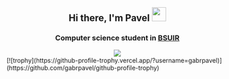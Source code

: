 <h2 align="center">Hi there, I'm Pavel <img src="https://github.com/blackcater/blackcater/raw/main/images/Hi.gif" height="32"/></h2>
<h3 align="center">Computer science student in <a href="https://www.bsuir.by/" target="_blank">BSUIR</a></h3>
<!--
<div align="center"><img src="https://readme-typing-svg.demolab.com?font=Bree+Serif&duration=4500&pause=600&color=FF2525&center=true&vCenter=true&width=460&height=18&lines=Computer+science+student+in"/></div>
-->
<!--
**gabrpavel/gabrpavel** is a ✨ _special_ ✨ repository because its `README.md` (this file) appears on your GitHub profile.

Here are some ideas to get you started:

- 🔭 I’m currently working on ...
- 🌱 I’m currently learning ...
- 👯 I’m looking to collaborate on ...
- 🤔 I’m looking for help with ...
- 💬 Ask me about ...
- 📫 How to reach me: ...
- 😄 Pronouns: ...
- ⚡ Fun fact: ...
-->
<!---Для компактной версии-->
<div align="center"><img src="https://github-readme-stats.vercel.app/api/top-langs/?username=gabrpavel&layout=compact&hide=CMake,HTML,CSS&card_width=400">
</div>
[![trophy](https://github-profile-trophy.vercel.app/?username=gabrpavel)](https://github.com/gabrpavel/github-profile-trophy)
